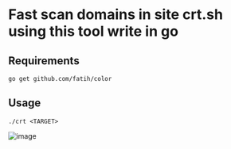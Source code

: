 # Fast scan domains in site crt.sh using this tool write in go

## Requirements

`go get github.com/fatih/color`


## Usage

`./crt <TARGET>`

![image](https://user-images.githubusercontent.com/37910997/110286064-1bea5d00-7f99-11eb-98ce-3f139d502178.png)
